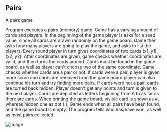 ## Pairs

A pairs game

Program executes a pairs (memory) game. Game has a varying amount of cards
and players. In the beginning of the game player is asks for a seed value,
since all cards are drawn randomly on the game board.
Game then asks how many players are going to play the game, and asks
to list the players. Every round player in turn gives coordinates of
two cards (x1, y1), (x2, y2). After coordinates are given, game checks
whether coordinates are valid, and then turns the cards around. Cards must
be found in the game board, as well as player can't choose two of the same
coordinate. Game checks whether cards are a pair or not. If cards were a pair,
player is given more score and cards are removed from the game board player
can also continue his turn and try finding more pairs. If cards were not a pair,
cards are turned back hidden. Player doesn't get any points and turn is given
to the next player. Cards are depicted as letters beginning from A to as far
as there are cards. When printing the game board, visible card is shown as
#, whereas hidden one as dot (.). Game ends when all pairs have been found,
and the game board is empty. The program tells who has/have won, as well as most
pairs collected.

![image](https://user-images.githubusercontent.com/100607632/209880130-efd64a86-3b43-4267-a63c-4a7e4091f342.png)
